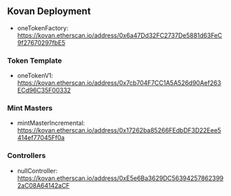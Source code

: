 ## Kovan Deployment

- oneTokenFactory: https://kovan.etherscan.io/address/0x6a47Dd32FC2737De5881d63FeC9f27670297fbE5

### Token Template
- oneTokenV1: https://kovan.etherscan.io/address/0x7cb704F7CC1A5A526d90Aef263ECd96C35F00332

### Mint Masters
- mintMasterIncremental: https://kovan.etherscan.io/address/0x17262ba85266FEdbDF3D22Eee5414ef77045Ff0a

### Controllers
- nullController: https://kovan.etherscan.io/address/0xE5e6Ba3629DC563942578623992aC08A64142aCF
